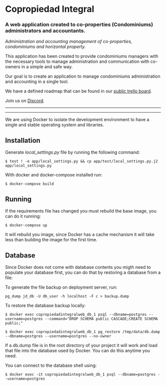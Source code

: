 # Copropiedad Integral

### A web application created to co-properties (Condominiums) administrators and accountants.

*Administration and accounting management of co-properties, condominiums and horizontal property.*

This application has been created to provide condominiums managers with the necessary tools to manage administration and communication with co-owners in a simple and safe way.

Our goal is to create an application to manage condominiums administration and accounting in a single tool.

We have a defined roadmap that can be found in our [public trello board](https://trello.com/b/wexKheIO/copropiedad-integral).

Join us on [Discord](https://discordapp.com/channels/402510099957940224/410645961153445888).

***
***

We are using Docker to isolate the development environment to have a single
and stable operating system and libraries.

## Installation

Generate *local_settings.py* file by running the following command:

    $ test ! -e app/local_settings.py && cp app/test/local_settings.py.j2 app/local_settings.py

With docker and docker-compose installed run:

    $ docker-compose build

## Running

If the requirements file has changed you must rebuild the base image, you can do
it running:

    $ docker-compose up

It will rebuild you image, since Docker has a cache mechanism it will take
less than building the image for the first time.


## Database

Since Docker does not come with database contents you migth need to populate
your database first, you can do that by restoring a database from a file:

To generate the file backup on deployment server, run:
    
    pg_dump jd_db -U db_user -h localhost -F c > backup.dump

To restore the database backup locally:

    $ docker exec copropiedadintegralweb_db_1 psql --dbname=postgres --username=postgres --command="DROP SCHEMA public CASCADE;CREATE SCHEMA public;"

    $ docker exec copropiedadintegralweb_db_1 pg_restore /tmp/data/db.dump --dbname=postgres --username=postgres --no-owner

If a db.dump file is in the root directory of your project it will work and load
that file into the database used by Docker. You can do this anytime you need.

You can connect to the database shell using:

    $ docker exec -it copropiedadintegralweb_db_1 psql --dbname=postgres --username=postgres
